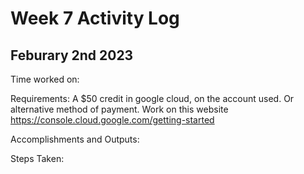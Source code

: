 # Week 7 Activity Log

## Feburary 2nd 2023

Time worked on:

Requirements: A $50 credit in google cloud, on the account used. Or alternative method of payment. Work on this website https://console.cloud.google.com/getting-started

Accomplishments and Outputs:

Steps Taken:

